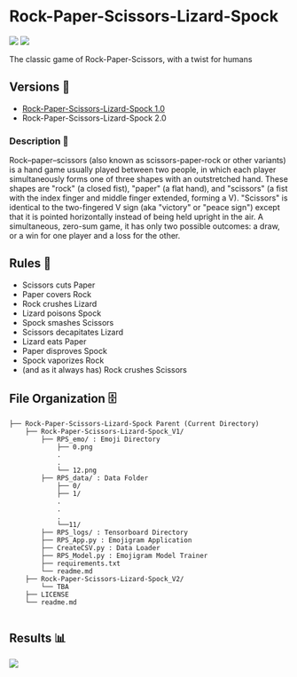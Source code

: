 # Rock-Paper-Scissors-Lizard-Spock 

[![](https://img.shields.io/github/license/sourcerer-io/hall-of-fame.svg?colorB=ff0000)](https://github.com/akshaybahadur21/Emojinator/blob/master/LICENSE.md)  [![](https://img.shields.io/badge/Akshay-Bahadur-brightgreen.svg?colorB=ff0000)](https://akshaybahadur.com)

The classic game of Rock-Paper-Scissors, with a twist for humans

## Versions 🗽

- [Rock-Paper-Scissors-Lizard-Spock 1.0](https://github.com/akshaybahadur21/Rock-Paper-Scissors-Lizard-Spock/tree/main/Rock-Paper-Scissor-Lizard-Spock_V1)
- Rock-Paper-Scissors-Lizard-Spock 2.0

### Description 🤘
Rock–paper–scissors (also known as scissors-paper-rock or other variants) is a hand game usually played between two people, in which each player simultaneously forms one of three shapes with an outstretched hand. These shapes are "rock" (a closed fist), "paper" (a flat hand), and "scissors" (a fist with the index finger and middle finger extended, forming a V). "Scissors" is identical to the two-fingered V sign (aka "victory" or "peace sign") except that it is pointed horizontally instead of being held upright in the air. A simultaneous, zero-sum game, it has only two possible outcomes: a draw, or a win for one player and a loss for the other.

## Rules 📖
- Scissors cuts Paper 
- Paper covers Rock 
- Rock crushes Lizard 
- Lizard poisons Spock 
- Spock smashes Scissors 
- Scissors decapitates Lizard 
- Lizard eats Paper 
- Paper disproves Spock 
- Spock vaporizes Rock 
- (and as it always has) Rock crushes Scissors 

## File Organization 🗄️

```shell
├── Rock-Paper-Scissors-Lizard-Spock Parent (Current Directory)
    ├── Rock-Paper-Scissors-Lizard-Spock_V1/
        ├── RPS_emo/ : Emoji Directory 
            ├── 0.png
            .
            .
            └── 12.png
        ├── RPS_data/ : Data Folder
            ├── 0/
            ├── 1/
            .
            .
            .
            └──11/
        ├── RPS_logs/ : Tensorboard Directory
        ├── RPS_App.py : Emojigram Application
        ├── CreateCSV.py : Data Loader
        ├── RPS_Model.py : Emojigram Model Trainer
        ├── requirements.txt
        └── readme.md
    ├── Rock-Paper-Scissors-Lizard-Spock_V2/
        └── TBA
    ├── LICENSE
    └── readme.md
        
```
 
## Results 📊 
<img src="https://github.com/akshaybahadur21/BLOB/blob/master/RPS.gif">
